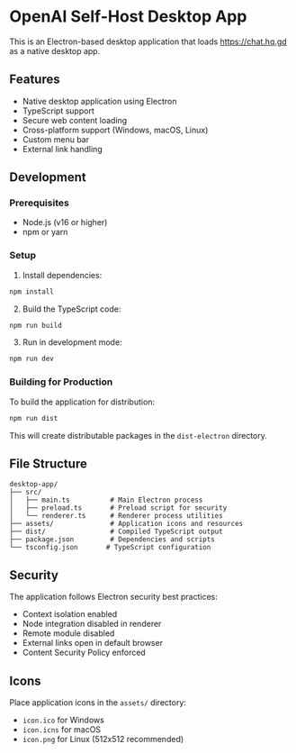 # OpenAI Self-Host Desktop App

This is an Electron-based desktop application that loads https://chat.hq.gd as a native desktop app.

## Features

- Native desktop application using Electron
- TypeScript support
- Secure web content loading
- Cross-platform support (Windows, macOS, Linux)
- Custom menu bar
- External link handling

## Development

### Prerequisites

- Node.js (v16 or higher)
- npm or yarn

### Setup

1. Install dependencies:
```bash
npm install
```

2. Build the TypeScript code:
```bash
npm run build
```

3. Run in development mode:
```bash
npm run dev
```

### Building for Production

To build the application for distribution:

```bash
npm run dist
```

This will create distributable packages in the `dist-electron` directory.

## File Structure

```
desktop-app/
├── src/
│   ├── main.ts          # Main Electron process
│   ├── preload.ts       # Preload script for security
│   └── renderer.ts      # Renderer process utilities
├── assets/              # Application icons and resources
├── dist/                # Compiled TypeScript output
├── package.json         # Dependencies and scripts
└── tsconfig.json       # TypeScript configuration
```

## Security

The application follows Electron security best practices:
- Context isolation enabled
- Node integration disabled in renderer
- Remote module disabled
- External links open in default browser
- Content Security Policy enforced

## Icons

Place application icons in the `assets/` directory:
- `icon.ico` for Windows
- `icon.icns` for macOS
- `icon.png` for Linux (512x512 recommended)
